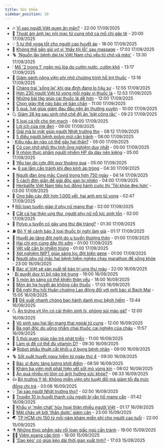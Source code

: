 ```yaml
---
title: Sức khỏe
sidebar_position: 10
---
```


<!-- vnexpress-suc-khoe:START -->
- 🔥 [Vì sao người Việt quen ăn mặn?](https://vnexpress.net/vi-sao-nguoi-viet-quen-an-man-4937303.html) - 22:00 17/09/2025
- 🥰 [Thoát ám ảnh lạc nội mạc tử cung nhờ ca mổ chỉ gây tê](https://vnexpress.net/thoat-am-anh-lac-noi-mac-tu-cung-nho-ca-mo-chi-gay-te-4940097.html) - 20:00 17/09/2025
- 💡 [5 tư thế yoga tốt cho người cao huyết áp](https://vnexpress.net/5-tu-the-yoga-tot-cho-nguoi-cao-huyet-ap-4939853.html) - 18:00 17/09/2025
- 🤗 [Không thể gần gũi vợ vì &#39;thấy tội lỗi&#39; sau massage](https://vnexpress.net/khong-the-gan-gui-vo-vi-thay-toi-loi-sau-massage-4934321.html) - 17:03 17/09/2025
- 🪜 [&#39;Nguồn lây bệnh dại tại Việt Nam chủ yếu từ chó và mèo&#39;](https://vnexpress.net/nguon-lay-benh-dai-tai-viet-nam-chu-yeu-tu-cho-va-meo-4940367.html) - 13:30 17/09/2025
- 🕯 [Mổ &#39;2 trong 1&#39; ngăn mù lòa do cườm nước, cườm khô](https://vnexpress.net/mo-2-trong-1-ngan-mu-loa-do-cuom-nuoc-cuom-kho-4940298.html) - 13:17 17/09/2025
- 🤭 [Giảm gánh nặng viện phí nhờ chương trình hỗ trợ thuốc](https://vnexpress.net/giam-ganh-nang-vien-phi-nho-chuong-trinh-ho-tro-thuoc-4940335.html) - 13:16 17/09/2025
- 👀 [Chàng trai &#39;sống lại&#39; khi gia đình đang lo hậu sự](https://vnexpress.net/chang-trai-song-lai-khi-gia-dinh-dang-lo-hau-su-4940289.html) - 12:55 17/09/2025
- 🌋 [Hơn 230 người Việt tử vong mỗi ngày vì thuốc lá](https://vnexpress.net/hon-230-nguoi-viet-tu-vong-moi-ngay-vi-thuoc-la-4940239.html) - 12:53 17/09/2025
- 🫶 [Những bài tập giúp cai thuốc lá dễ hơn](https://vnexpress.net/nhung-bai-tap-giup-cai-thuoc-la-de-hon-4940217.html) - 12:00 17/09/2025
- 🦆 [Chọn giày thế nào bảo vệ bàn chân](https://vnexpress.net/chon-giay-the-nao-bao-ve-ban-chan-4940191.html) - 11:00 17/09/2025
- 🚀 [5 quả, hạt giúp giảm đau đầu nên ăn thường xuyên](https://vnexpress.net/5-qua-hat-giup-giam-dau-dau-nen-an-thuong-xuyen-4940212.html) - 10:00 17/09/2025
- 🌜 [Giảm 26 kg sau sinh nhờ chế độ ăn &#39;bật công tắc&#39;](https://vnexpress.net/giam-26-kg-sau-sinh-nho-che-do-an-bat-cong-tac-4940100.html) - 09:23 17/09/2025
- 🧰 [5 loại cá tốt cho tim mạch](https://vnexpress.net/5-loai-ca-tot-cho-tim-mach-4940190.html) - 09:00 17/09/2025
- 💫 [Lợi ích của mè đen](https://vnexpress.net/loi-ich-cua-me-den-4940096.html) - 09:00 17/09/2025
- 🌝 [Giải mã bí mật giúp người Nhật trường thọ](https://vnexpress.net/giai-ma-bi-mat-giup-nguoi-nhat-truong-tho-4940181.html) - 08:12 17/09/2025
- 🗽 [5 điều người bệnh polyp mũi cần tránh](https://vnexpress.net/5-dieu-nguoi-benh-polyp-mui-can-tranh-4940045.html) - 08:00 17/09/2025
- 🕯 [Kiểu nấu ăn nào có thể gây hại thận?](https://vnexpress.net/kieu-nau-an-nao-co-the-gay-hai-than-4940012.html) - 05:00 17/09/2025
- 🦅 [Có con nhờ phôi thụ tinh ống nghiệm duy nhất](https://vnexpress.net/co-con-nho-phoi-thu-tinh-ong-nghiem-duy-nhat-4940152.html) - 05:00 17/09/2025
- 🦆 [9 nhóm thực phẩm người nhiễm HP dạ dày nên kiêng](https://vnexpress.net/9-nhom-thuc-pham-nguoi-nhiem-hp-da-day-nen-kieng-4940060.html) - 05:00 17/09/2025
- 🎊 [Yếu tay do cơn đột quỵ thoáng qua](https://vnexpress.net/yeu-tay-do-con-dot-quy-thoang-qua-4939740.html) - 05:00 17/09/2025
- 🏊 [6 sai lầm cần tránh khi đeo kính áp tròng](https://vnexpress.net/6-sai-lam-can-tranh-khi-deo-kinh-ap-trong-4940084.html) - 04:30 17/09/2025
- 📝 [Người đàn ông mắc Covid trong hơn 750 ngày](https://vnexpress.net/nguoi-dan-ong-mac-covid-trong-hon-750-ngay-4940061.html) - 04:14 17/09/2025
- 💯 [5 cách đơn giản để giải độc gan tự nhiên](https://vnexpress.net/5-cach-don-gian-de-giai-doc-gan-tu-nhien-4939816.html) - 04:00 17/09/2025
- 🌊 [Herbalife Việt Nam tiếp tục đồng hành cuộc thi &#39;Tôi khỏe đẹp hơn&#39;](https://vnexpress.net/herbalife-viet-nam-tiep-tuc-dong-hanh-cuoc-thi-toi-khoe-dep-hon-4939983.html) - 03:00 17/09/2025
- 🚀 [Ong bắp cày đốt hơn 1.000 vết, hai anh em tử vong](https://vnexpress.net/ong-bap-cay-dot-hon-1-000-vet-hai-anh-em-tu-vong-4940004.html) - 02:47 17/09/2025
- 🕴 [Rối loạn tuyến giáp ở phụ nữ mang thai](https://vnexpress.net/roi-loan-tuyen-giap-o-phu-nu-mang-thai-4939743.html) - 02:00 17/09/2025
- 🗽 [Cắt cả hai thận ung thư, người phụ nữ nỗ lực sinh tồn](https://vnexpress.net/cat-ca-hai-than-ung-thu-nguoi-phu-nu-no-luc-sinh-ton-4939655.html) - 02:00 17/09/2025
- 🎡 [Polyp u tuyến có gây ung thư đại tràng?](https://vnexpress.net/polyp-u-tuyen-co-gay-ung-thu-dai-trang-4939810.html) - 01:30 17/09/2025
- ⛽️ [Bộ Y tế cảnh báo 3 loại thuốc bị nghi làm giả](https://vnexpress.net/bo-y-te-canh-bao-3-loai-thuoc-bi-nghi-lam-gia-4939980.html) - 01:17 17/09/2025
- 🦆 [Huyết áp tăng đột ngột do u tuyến thượng thận](https://vnexpress.net/huyet-ap-tang-dot-ngot-do-u-tuyen-thuong-than-4939964.html) - 01:00 17/09/2025
- 🤩 [Hai chị em cùng dậy thì sớm](https://vnexpress.net/hai-chi-em-cung-day-thi-som-4939960.html) - 01:00 17/09/2025
- 🦒 [Vết vắt cắn bị nhiễm trùng](https://vnexpress.net/vet-vat-can-bi-nhiem-trung-4939929.html) - 01:00 17/09/2025
- 💫 [Xét nghiệm NIPT giúp sàng lọc đột biến gene](https://vnexpress.net/xet-nghiem-nipt-giup-sang-loc-dot-bien-gene-4939046.html) - 01:00 17/09/2025
- 🐘 [Người phụ nữ mắc hai bệnh hiểm nghèo chạy marathon để sống khỏe](https://vnexpress.net/nguoi-phu-nu-mac-hai-benh-hiem-ngheo-chay-marathon-de-song-khoe-4937872.html) - 23:00 16/09/2025
- 🚀 [Bác sĩ Việt sẽ sản xuất tế bào trị ung thư máu](https://vnexpress.net/bac-si-viet-se-san-xuat-te-bao-tri-ung-thu-mau-4939648.html) - 22:00 16/09/2025
- 🕯 [Bí quyết duy trì bộ não trẻ trung](https://vnexpress.net/bi-quyet-duy-tri-bo-nao-tre-trung-4937958.html) - 19:00 16/09/2025
- 🦏 [5 món ăn sáng có thể khiến thận yếu](https://vnexpress.net/5-mon-an-sang-co-the-khien-than-yeu-4939374.html) - 18:00 16/09/2025
- 🦄 [Món ăn hạ huyết áp không cần thuốc](https://vnexpress.net/mon-an-ha-huyet-ap-khong-can-thuoc-4937424.html) - 17:03 16/09/2025
- 🦒 [Đề nghị thu hồi Huân chương Lao động đối với một bác sĩ Bạch Mai](https://vnexpress.net/de-nghi-thu-hoi-huan-chuong-lao-dong-doi-voi-mot-bac-si-bach-mai-4939913.html) - 15:05 16/09/2025
- 👨‍🏫 [Đề xuất nhanh chóng ban hành danh mục bệnh hiếm](https://vnexpress.net/de-xuat-nhanh-chong-ban-hanh-danh-muc-benh-hiem-4939901.html) - 13:44 16/09/2025
- 🌜 [Ăn trứng vịt lộn có cải thiện sinh lý, phòng sùi mào gà?](https://vnexpress.net/an-trung-vit-lon-co-cai-thien-sinh-ly-phong-sui-mao-ga-4939855.html) - 12:00 16/09/2025
- 🚀 [Vô sinh sau hai lần mang thai ngoài tử cung](https://vnexpress.net/vo-sinh-sau-hai-lan-mang-thai-ngoai-tu-cung-4939811.html) - 12:00 16/09/2025
- 💃 [Bà ngộ độc do uống nhầm chai thuốc cai nghiện của cháu](https://vnexpress.net/ba-ngo-doc-do-uong-nham-chai-thuoc-cai-nghien-cua-chau-4939756.html) - 11:57 16/09/2025
- 💯 [5 thói quen giúp não trẻ phát triển](https://vnexpress.net/5-thoi-quen-giup-nao-tre-phat-trien-4939668.html) - 11:00 16/09/2025
- 🤔 [Làm gì để cơ thể đủ vitamin D?](https://vnexpress.net/lam-gi-de-co-the-du-vitamin-d-4939570.html) - 09:30 16/09/2025
- 🎬 [Robot phẫu thuật cắt khối u ở bụng bệnh nhân](https://vnexpress.net/robot-phau-thuat-cat-khoi-u-o-bung-benh-nhan-4939819.html) - 09:00 16/09/2025
- 🪜 [Sốt xuất huyết nguy hiểm từ ngày thứ 4](https://vnexpress.net/sot-xuat-huyet-nguy-hiem-tu-ngay-thu-4-4939818.html) - 09:00 16/09/2025
- 🦣 [Bác sĩ được tăng lương khởi điểm](https://vnexpress.net/bac-si-duoc-tang-luong-khoi-diem-4939566.html) - 08:59 16/09/2025
- 🧐 [Khám ba viện mới phát hiện vết sốt mò vùng kín](https://vnexpress.net/kham-ba-vien-moi-phat-hien-vet-sot-mo-vung-kin-4939601.html) - 08:02 16/09/2025
- 🤡 [Ăn quá nhiều mì tôm có ảnh hưởng sức khỏe?](https://vnexpress.net/an-qua-nhieu-mi-tom-co-anh-huong-suc-khoe-4939537.html) - 06:33 16/09/2025
- 👍 [Bộ trưởng Y tế: Không miễn viện phí tuyệt đối mà giảm tối đa mức đồng chi trả](https://vnexpress.net/bo-truong-y-te-khong-mien-vien-phi-tuyet-doi-ma-giam-toi-da-muc-dong-chi-tra-4939529.html) - 03:08 16/09/2025
- 💡 [Tại sao người Nhật trường thọ?](https://vnexpress.net/tai-sao-nguoi-nhat-truong-tho-4939532.html) - 02:50 16/09/2025
- 💯 [Truyền 10 lọ huyết thanh cứu người bị rắn hổ mang cắn](https://vnexpress.net/truyen-10-lo-huyet-thanh-cuu-nguoi-bi-ran-ho-mang-can-4939514.html) - 01:42 16/09/2025
- 🧠 [Khẩu vị &#39;mặn chát&#39; hủy hoại thận nhiều người Việt](https://vnexpress.net/khau-vi-man-chat-huy-hoai-than-nhieu-nguoi-viet-4938088.html) - 01:17 16/09/2025
- 🎡 [Mặt chảy xệ bởi &#39;thần dược&#39; giảm cân](https://vnexpress.net/mat-chay-xe-boi-than-duoc-giam-can-4939214.html) - 23:00 15/09/2025
- 🌏 [TP HCM chi 150 tỷ mỗi năm khám miễn phí cho người cao tuổi](https://vnexpress.net/tp-hcm-chi-150-ty-moi-nam-kham-mien-phi-cho-nguoi-cao-tuoi-4938924.html) - 22:00 15/09/2025
- ⚗️ [Những thực phẩm gây rối loạn giấc ngủ cần tránh](https://vnexpress.net/nhung-thuc-pham-gay-roi-loan-giac-ngu-can-tranh-4938851.html) - 19:00 15/09/2025
- 👨‍🏫 [Viêm xoang cấp tính](https://vnexpress.net/suc-khoe/cam-nang/viem-xoang-cap-tinh-368) - 18:00 15/09/2025
- 🤖 [&#39;Dao kéo&#39; có giúp kéo dài thời gian xuất tinh?](https://vnexpress.net/dao-keo-co-giup-keo-dai-thoi-gian-xuat-tinh-4938910.html) - 17:03 15/09/2025<!-- vnexpress-suc-khoe:END -->
